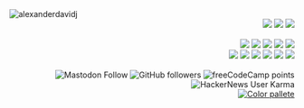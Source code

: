 <img src="https://github-readme-stats.vercel.app/api?username=alexanderdavidj&count_private=true&hide_border=true&bg_color=1d1234&text_color=dadada&title_color=5500ff" alt="alexanderdavidj" />
<br>
<div align="right">
    <div>
        <img src="https://img.shields.io/badge/Arch%20Linux-1d1234.svg?logo=arch-linux&style=for-the-badge" />
        <img src="https://img.shields.io/badge/VSCode%20editor-1d1234.svg?logo=visual-studio-code&style=for-the-badge" />
        <img src="https://img.shields.io/badge/Waterfox%20browser-1d1234.svg?logo=firefox&logoColor=008ce9&style=for-the-badge" />
    </div>
    <br>
    <div>
        <img src="https://img.shields.io/badge/JavaScript-1d1234.svg?logo=javascript&style=for-the-badge" />
        <img src="https://img.shields.io/badge/Python-1d1234.svg?logo=python&style=for-the-badge" />
        <img src="https://img.shields.io/badge/Kotlin-1d1234.svg?logo=kotlin&style=for-the-badge" />
        <img src="https://img.shields.io/badge/C%23-1d1234.svg?logo=c-sharp&style=for-the-badge" />
        <img src="https://img.shields.io/badge/C++-1d1234.svg?logo=c%2b%2b&style=for-the-badge" />
    </div>
    <div>
        <img src="https://img.shields.io/badge/Vue.js-1d1234.svg?logo=vue.js&style=for-the-badge" />
        <img src="https://img.shields.io/badge/React-1d1234.svg?logo=react&style=for-the-badge" />
        <img src="https://img.shields.io/badge/Node.js-1d1234.svg?logo=node.js&style=for-the-badge" />
        <img src="https://img.shields.io/badge/Express-1d1234.svg?logo=express&style=for-the-badge" />
        <img src="https://img.shields.io/badge/Electron-1d1234.svg?logo=electron&style=for-the-badge" />
        <img src="https://img.shields.io/badge/jQuery-1d1234.svg?logo=jquery&style=for-the-badge" />
    </div>
    <br>
    <div>
        <img alt="Mastodon Follow" src="https://img.shields.io/mastodon/follow/107079290442548638?color=1d1240&domain=https%3A%2F%2Fmastodon.social&label=mastodon&logoColor=f5f5f5&logo=mastodon&style=for-the-badge&labelColor=1d1234">
        <img alt="GitHub followers" src="https://img.shields.io/github/followers/alexanderdavidj?color=1d1240&label=github&logo=GITHUB&style=for-the-badge&labelColor=1d1234">
        <img alt="freeCodeCamp points" src="https://img.shields.io/freecodecamp/points/alexanderdavidj?color=1d1240&label=freecodecamp&logo=freecodecamp&style=for-the-badge&labelColor=1d1234">
        <img alt="HackerNews User Karma" src="https://img.shields.io/hackernews/user-karma/printf_alex_?color=1d1240&label=hackernews&logo=ycombinator&logoColor=ffffff&style=for-the-badge&labelColor=1d1234">
    </div>
    <a href="color-palette.png"><img alt="Color pallete" src="https://img.shields.io/badge/Color%20Palette-1d1234?style=for-the-badge"></a>
</div>
